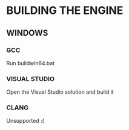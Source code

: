 # BUILDING THE ENGINE
## WINDOWS
### GCC
Run buildwin64.bat
### VISUAL STUDIO
Open the Visual Studio solution and build it
### CLANG
Unsupported :(